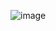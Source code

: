 ![image](https://github.com/Lalitgangwar9837/verilog_project/assets/81949971/6ca6b8bf-2998-44f8-beac-75a8ae73659a)
